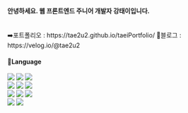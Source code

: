 
#### 안녕하세요. 웹 프론트엔드 주니어 개발자 강태이입니다.

<br />
➡️포트폴리오 : https://tae2u2.github.io/taeiPortfolio/
💚블로그 : https://velog.io/@tae2u2
<br />


#### 💛Language

<div>
<img src="https://img.shields.io/badge/React-61DAFB?style=for-the-badge&logo=react&logoColor=white"/>
<img src="https://img.shields.io/badge/Javascript-F7DF1E?style=for-the-badge&logo=javascript&logoColor=black"/>
<img src="https://img.shields.io/badge/Typescript-3178C6?style=for-the-badge&logo=typescript&logoColor=white"/>
<br />
<img src="https://img.shields.io/badge/Html5-E34F26?style=for-the-badge&logo=html5&logoColor=white"/>
<img src="https://img.shields.io/badge/Css3-1572B6?style=for-the-badge&logo=css3&logoColor=white"/>
<img src="https://img.shields.io/badge/Sass-CC6699?style=for-the-badge&logo=sass&logoColor=white"/>
</div>


<div>
<img src="https://img.shields.io/badge/NodeJS-339933?style=for-the-badge&logo=nodejs&logoColor=white"/>
<img src="https://img.shields.io/badge/express-000000?style=for-the-badge&logo=express&logoColor=white"/>
<img src="https://img.shields.io/badge/axios-5A29E4?style=for-the-badge&logo=axios&logoColor=white"/>
</div>


<div>
<img src="https://img.shields.io/badge/MySQL-4479A1?style=for-the-badge&logo=mysql&logoColor=white"/>
<img src="https://img.shields.io/badge/Firebase-FFCA28?style=for-the-badge&logo=firebase&logoColor=white"/>
</div>

<br />


